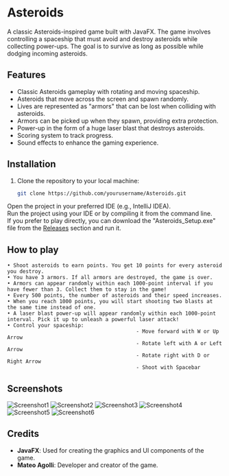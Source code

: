 # Asteroids
A classic Asteroids-inspired game built with JavaFX. The game involves controlling a spaceship that must avoid and destroy asteroids while collecting power-ups. The goal is to survive as long as possible while dodging incoming asteroids.

## Features
- Classic Asteroids gameplay with rotating and moving spaceship.
- Asteroids that move across the screen and spawn randomly.
- Lives are represented as "armors" that can be lost when colliding with asteroids.
- Armors can be picked up when they spawn, providing extra protection.
- Power-up in the form of a huge laser blast that destroys asteroids.
- Scoring system to track progress.
- Sound effects to enhance the gaming experience.

## Installation
1. Clone the repository to your local machine:

   ```bash
   git clone https://github.com/yourusername/Asteroids.git
   
Open the project in your preferred IDE (e.g., IntelliJ IDEA).  
Run the project using your IDE or by compiling it from the command line.  
If you prefer to play directly, you can download the "Asteroids_Setup.exe" file from the [Releases](https://github.com/MateoAgolli/Asteroids/releases) section and run it.

## How to play
```
• Shoot asteroids to earn points. You get 10 points for every asteroid you destroy.  
• You have 3 armors. If all armors are destroyed, the game is over.  
• Armors can appear randomly within each 1000-point interval if you have fewer than 3. Collect them to stay in the game!  
• Every 500 points, the number of asteroids and their speed increases.  
• When you reach 1000 points, you will start shooting two blasts at the same time instead of one.  
• A laser blast power-up will appear randomly within each 1000-point interval. Pick it up to unleash a powerful laser attack!  
• Control your spaceship:  
                                          - Move forward with W or Up Arrow  
                                          - Rotate left with A or Left Arrow  
                                          - Rotate right with D or Right Arrow  
                                          - Shoot with Spacebar  
```

## Screenshots
![Screenshot1](screenshots/Asteroids1.png)
![Screenshot2](screenshots/Asteroids2.png)
![Screenshot3](screenshots/Asteroids3.png)
![Screenshot4](screenshots/Asteroids4.png)
![Screenshot5](screenshots/Asteroids5.png)
![Screenshot6](screenshots/Asteroids6.png)

## Credits
- **JavaFX**: Used for creating the graphics and UI components of the game.
- **Mateo Agolli**: Developer and creator of the game.
